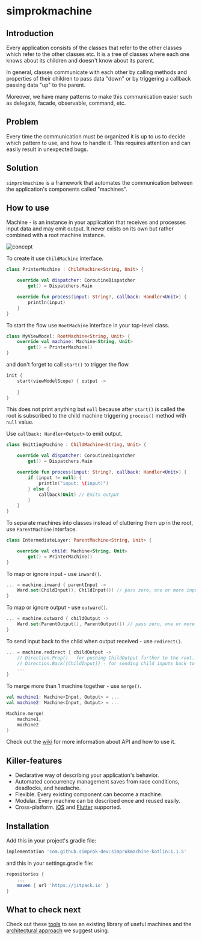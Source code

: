 # simprokmachine


## Introduction

Every application consists of the classes that refer to the other classes which refer to the other classes etc. It is a tree of classes where each one knows about its children and doesn't know about its parent.

In general, classes communicate with each other by calling methods and properties of their children to pass data "down" or by triggering a callback passing data "up" to the parent.

Moreover, we have many patterns to make this communication easier such as delegate, facade, observable, command, etc.

## Problem

Every time the communication must be organized it is up to us to decide which pattern to use, and how to handle it. This requires attention and can easily result in unexpected bugs.

## Solution

```simprokmachine``` is a framework that automates the communication between the application's components called "machines".

## How to use

Machine - is an instance in your application that receives and processes input data and may emit output. It never exists on its own but rather combined with a root machine instance.

![concept](https://github.com/simprok-dev/simprokmachine-kotlin/blob/main/images/simprokmachine.drawio.png)

To create it use ```ChildMachine``` interface.

```Kotlin
class PrinterMachine : ChildMachine<String, Unit> {

    override val dispatcher: CoroutineDispatcher
        get() = Dispatchers.Main

    override fun process(input: String?, callback: Handler<Unit>) {
        println(input)
    }
}
```

To start the flow use ```RootMachine``` interface in your top-level class.

```Kotlin
class MyViewModel: RootMachine<String, Unit> {
    override val machine: Machine<String, Unit>
        get() = PrinterMachine()
}
```

and don't forget to call ```start()``` to trigger the flow.

```Kotlin
init {
    start(viewModelScope) { output -> 
    
    }
}
```

This does not print anything but ```null``` because after ```start()``` is called the root is subscribed to the child machine triggering ```process()``` method with ```null``` value.

Use ```callback: Handler<Output>``` to emit output.

```Kotlin
class EmittingMachine : ChildMachine<String, Unit> {

    override val dispatcher: CoroutineDispatcher
        get() = Dispatchers.Main

    override fun process(input: String?, callback: Handler<Unit>) {
        if (input != null) {
            println("input: \(input)")
        } else {
            callback(Unit) // Emits output
        }
    }
}
```


To separate machines into classes instead of cluttering them up in the root, use ```ParentMachine``` interface.

```Kotlin
class IntermediateLayer: ParentMachine<String, Unit> {

    override val child: Machine<String, Unit>
        get() = PrinterMachine() 
}
```


To map or ignore input - use ```inward()```.

```Kotlin
... = machine.inward { parentInput ->
    Ward.set(ChildInput(), ChildInput()) // pass zero, one or more inputs.
}
```

To map or ignore output - use ```outward()```.


```Kotlin
... = machine.outward { childOutput ->
    Ward.set(ParentOutput(), ParentOutput()) // pass zero, one or more outputs.
}
```

To send input back to the child when output received - use ```redirect()```.

```Kotlin
... = machine.redirect { childOutput ->
    // Direction.Prop() - for pushing ChildOutput further to the root.
    // Direction.Back([ChildInput]) - for sending child inputs back to the child.
    ...
}
```

To merge more than 1 machine together - use ```merge()```.

```Kotlin
val machine1: Machine<Input, Output> = ...
val machine2: Machine<Input, Output> = ...

Machine.merge(
    machine1,
    machine2
)
```

Check out the [wiki](https://github.com/simprok-dev/simprokmachine-kotlin/wiki) for more information about API and how to use it.


## Killer-features

- Declarative way of describing your application's behavior.
- Automated concurrency management saves from race conditions, deadlocks, and headache.
- Flexible. Every existing component can become a machine.
- Modular. Every machine can be described once and reused easily.
- Cross-platform. [iOS](https://github.com/simprok-dev/simprokmachine-ios) and [Flutter](https://github.com/simprok-dev/simprokmachine-flutter) supported.


## Installation

Add this in your project's gradle file:

```groovy
implementation 'com.github.simprok-dev:simprokmachine-kotlin:1.1.5'
```

and this in your settings.gradle file:

```groovy
repositories {
    ...
    maven { url 'https://jitpack.io' }
}
```

## What to check next

Check out these [tools](https://github.com/simprok-dev/simproktools-kotlin) to see an existing library of useful machines and the [architectural approach](https://github.com/simprok-dev/simprokcore-kotlin) we suggest using.
